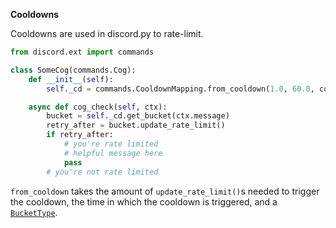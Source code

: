 **Cooldowns**

Cooldowns are used in discord.py to rate-limit.

```python
from discord.ext import commands

class SomeCog(commands.Cog):
    def __init__(self):
        self._cd = commands.CooldownMapping.from_cooldown(1.0, 60.0, commands.BucketType.user)

    async def cog_check(self, ctx):
        bucket = self._cd.get_bucket(ctx.message)
        retry_after = bucket.update_rate_limit()
        if retry_after:
            # you're rate limited
            # helpful message here
            pass
        # you're not rate limited
```

`from_cooldown` takes the amount of `update_rate_limit()`s needed to trigger the cooldown, the time in which the cooldown is triggered, and a [`BucketType`](discordpy.readthedocs.io/en/latest/ext/commands/api.html#discord.discord.ext.commands.BucketType).
